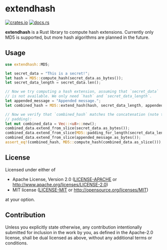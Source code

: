 # extendhash

[![crates.io](https://img.shields.io/crates/v/extendhash.svg)](https://crates.io/crates/extendhash)
[![docs.rs](https://docs.rs/extendhash/badge.svg)](https://docs.rs/extendhash)

**extendhash** is a Rust library to compute hash extensions. Currently
only MD5 is supported, but more hash algorithms are planned in the future.

## Usage

```rust
use extendhash::MD5;

let secret_data = "This is a secret!";
let hash = MD5::compute_hash(secret_data.as_bytes());
let secret_data_length = secret_data.len();

// Now we try computing a hash extension, assuming that `secret_data`
// is not available. We only need `hash` and `secret_data_length`.
let appended_message = "Appended message.";
let combined_hash = MD5::extend_hash(hash, secret_data_length, appended_message.as_bytes());

// Now we verify that `combined_hash` matches the concatenation (note the intermediate
// padding):
let mut combined_data = Vec::<u8>::new();
combined_data.extend_from_slice(secret_data.as_bytes());
combined_data.extend_from_slice(MD5::padding_for_length(secret_data_length).as_slice());
combined_data.extend_from_slice(appended_message.as_bytes());
assert_eq!(combined_hash, MD5::compute_hash(combined_data.as_slice()));
```

## License

Licensed under either of

 * Apache License, Version 2.0
   ([LICENSE-APACHE](LICENSE-APACHE) or http://www.apache.org/licenses/LICENSE-2.0)
 * MIT license
   ([LICENSE-MIT](LICENSE-MIT) or http://opensource.org/licenses/MIT)

at your option.

## Contribution

Unless you explicitly state otherwise, any contribution intentionally submitted
for inclusion in the work by you, as defined in the Apache-2.0 license, shall be
dual licensed as above, without any additional terms or conditions.

